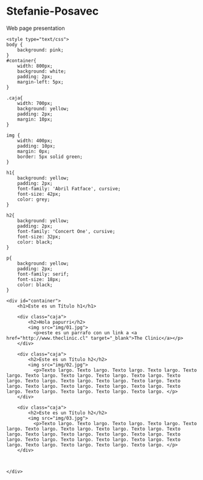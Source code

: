 # Stefanie-Posavec
Web page presentation
<!DOCTYPE html>
<!-- sin estilo, solo elementos -->
<!-- ver mas elementos en http://www.w3schools.com/tags/ref_byfunc.asp -->
<html>
<head>
    <meta charset="UTF-8"/>
    <title> HTML 1 - v1</title>
    <link href="https://fonts.googleapis.com/css?family=Abril+Fatface" rel="stylesheet">
    <link href="https://fonts.googleapis.com/css?family=Concert+One" rel="stylesheet">


    <style type="text/css">
    body {
        background: pink;
    }
    #container{
        width: 800px;
        background: white;
        padding: 2px;
        margin-left: 5px;
    }

    .caja{
        width: 700px;
        background: yellow;
        padding: 2px;
        margin: 10px;
    }

    img {
        width: 400px;
        padding: 10px;
        margin: 0px;
        border: 5px solid green;
    }

    h1{
        background: yellow;
        padding: 2px;
        font-family: 'Abril Fatface', cursive;
        font-size: 42px;
        color: grey;
    }

    h2{
        background: yellow;
        padding: 2px;
        font-family: 'Concert One', cursive;
        font-size: 32px;
        color: black;
    }

    p{
        background: yellow;
        padding: 2px;
        font-family: serif;
        font-size: 18px;
        color: black;
    }

</style>

     
</head>


<body>
 
    <div id="container">
        <h1>Este es un Título h1</h1>

        <div class="caja">
            <h2>Hola papurri</h2>
            <img src="img/01.jpg">
              <p>este es un parrafo con un link a <a href="http://www.theclinic.cl" target="_blank">The Clinic</a></p>
        </div>

        <div class="caja">
            <h2>Este es un Título h2</h2>
            <img src="img/02.jpg">
              <p>Texto largo. Texto largo. Texto largo. Texto largo. Texto largo. Texto largo. Texto largo. Texto largo. Texto largo. Texto largo. Texto largo. Texto largo. Texto largo. Texto largo. Texto largo. Texto largo. Texto largo. Texto largo. Texto largo. Texto largo. Texto largo. Texto largo. Texto largo. Texto largo. </p>
        </div>

        <div class="caja">
            <h2>Este es un Título h2</h2>
            <img src="img/03.jpg">
              <p>Texto largo. Texto largo. Texto largo. Texto largo. Texto largo. Texto largo. Texto largo. Texto largo. Texto largo. Texto largo. Texto largo. Texto largo. Texto largo. Texto largo. Texto largo. Texto largo. Texto largo. Texto largo. Texto largo. Texto largo. Texto largo. Texto largo. Texto largo. Texto largo. </p>
        </div>



    </div>


</body>
</html>
